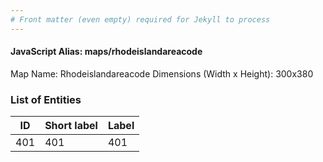 ```yaml
---
# Front matter (even empty) required for Jekyll to process
---
```


#### JavaScript Alias: maps/rhodeislandareacode

Map Name: Rhodeislandareacode
Dimensions (Width x Height): 300x380





### List of Entities

ID | Short label | Label
---|---|---|
401|401|401

